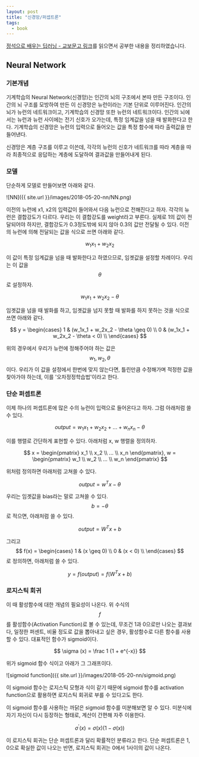 ```yaml
---
layout: post
title: "신경망/퍼셉트론"
tags:
  - book
---
```


[정석으로 배우는 딥러닝 - 교보문고 링크](https://www.kyobobook.co.kr/product/detailViewKor.laf?mallGb=KOR&ejkGb=KOR&barcode=9791158390822&orderClick=4bb)를 읽으면서 공부한 내용을 정리하였습니다.

## Neural Network

### 기본개념

 기계학습의 Neural Network(신경망)는 인간의 뇌의 구조에서 본따 만든 구조이다. 인간의 뇌 구조를 모방하여 만든 이 신경망은 뉴런이라는 기본 단위로 이루어진다. 인간의 뇌가 뉴런의 네트워크이고, 기계학습의 신경망 또한 뉴런의 네트워크이다. 인간의 뇌에서는 뉴런과 뉴런 사이에는 전기 신호가 오가는데, 특정 임계값을 넘을 때 발화한다고 한다. 기계학습의 신경망은 뉴런의 입력으로 들어오는 값을 특정 함수에 따라 출력값을 만들어낸다.

 신경망은 계층 구조를 이루고 이쓴데, 각각의 뉴런의 신호가 네트워크를 따라 계층을 따라 최종적으로 응답하는 계층에 도달하여 결과값을 만들어내게 된다.

### 모델

 단순하게 모델로 만들어보면 아래와 같다.

 ![NN]({{ site.url }}/images/2018-05-20-nn/NN.png)

 이전의 뉴런에 x1, x2의 입력값이 들어와서 다음 뉴런으로 전해진다고 하자. 각각의 뉴런은 결합강도가 다르다. 우리는 이 결합강도를 weight라고 부른다. 실제로 1의 값이 전달되어야 하지만, 결합강도가 0.3정도밖에 되지 않아 0.3의 값만 전달될 수 있다. 이전의 뉴런에 의해 전달되는 값을 식으로 쓰면 아래와 같다.

 $$ w_1x_1 + w_2x_2 $$

 이 값이 특정 임계값을 넘을 때 발화한다고 하였으므로, 임곗값을 설정할 차례이다. 우리는 이 값을 $$\theta$$로 설정하자.

 $$ w_1x_1 + w_2x_2 - \theta $$

 임곗값을 넘을 때 발화를 하고, 임곗값을 넘지 못할 때 발화를 하지 못하는 것을 식으로 쓰면 아래와 같다.

 $$ y = \begin{cases}
      1 & (w_1x_1 + w_2x_2 - \theta \geq 0) \\
      0 & (w_1x_1 + w_2x_2 - \theta < 0) \\
    \end{cases} $$

 위의 경우에서 우리가 뉴런에 정해주어야 하는 값은 $$w_1, w_2, \theta$$이다. 우리가 이 값을 설정에서 한번에 맞지 않는다면, 틀린만큼 수정해가며 적정한 값을 찾아가야 하는데, 이를 '오차정정학습법'이라고 한다.

### 단순 퍼셉트론

 이제 하나의 퍼셉트론에 많은 수의 뉴런이 입력으로 들어온다고 하자. 그럼 아래처럼 쓸 수 있다.

 $$ output = w_1x_1 + w_2x_2 + ... + w_nx_n - \theta $$

 이를 행렬로 간단하게 표현할 수 있다. 아래처럼 x, w 행렬을 정의하자.

 $$ x = \begin{pmatrix} x_1 \\ x_2 \\ ... \\ x_n \end{pmatrix}, w = \begin{pmatrix} w_1 \\ w_2 \\ ... \\ w_n \end{pmatrix} $$

 위처럼 정의하면 아래처럼 고쳐쓸 수 있다.

 $$ output = w^Tx - \theta $$

 우리는 임곗값을 bias라는 말로 고쳐쓸 수 있다. $$ b = - \theta $$로 적으면, 아래처럼 쓸 수 있다.

 $$ output = W^Tx + b $$

 그리고 $$ f(x) = \begin{cases}
      1 & (x \geq 0) \\
      0 & (x < 0) \\
    \end{cases} $$로 정의하면, 아래처럼 쓸 수 있다.

 $$ y = f(output) = f(W^Tx + b) $$

### 로지스틱 회귀

 이 때 활성함수에 대한 개념의 필요성이 나온다. 위 수식의 $$f$$를 활성함수(Activation Function)로 볼 수 있는데, 무조건 1과 0으로만 나오는 결과보다, 일정한 퍼센트, 비율 정도로 값을 뽑아내고 싶은 경우, 활성함수로 다른 함수를 사용할 수 있다. 대표적인 함수가 sigmoid이다.

 $$ \sigma (x) = \frac 1 {1 + e^{-x}} $$

 위가 sigmoid 함수 식이고 아래가 그 그래프이다.

 ![sigmoid function]({{ site.url }}/images/2018-05-20-nn/sigmoid.png)

 이 sigmoid 함수는 로지스틱 모형과 식이 같기 때문에 sigmoid 함수를 activation function으로 활용하면 로지스틱 회귀로 부를 수 있다고도 한다.

 이 sigmoid 함수를 사용하는 까닭은 sigmoid 함수를 미분해보면 알 수 있다. 미분식에 자기 자신이 다시 등장하는 형태로, 계산이 간편해 자주 이용한다.

 $$ \sigma^\prime (x) = \sigma (x) (1 - \sigma (x)) $$

 이 로지스틱 회귀는 단순 퍼셉트론과 달리 확률적인 분류라고 한다. 단순 퍼셉트론은 1, 0으로 확실한 값이 나오는 반면, 로지스틱 회귀는 0에서 1사이의 값이 나온다.
